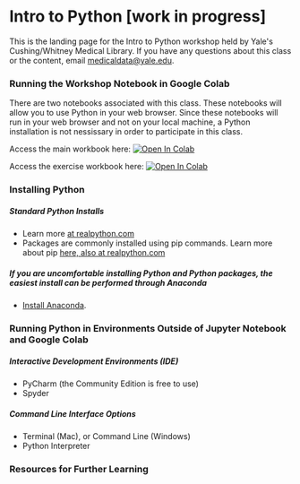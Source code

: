 # Intro to Python [work in progress]

This is the landing page for the Intro to Python workshop held by Yale's Cushing/Whitney Medical Library. If you have any questions about this class or the content, email medicaldata@yale.edu. 


### Running the Workshop Notebook in Google Colab

There are two notebooks associated with this class. These notebooks will allow you to use Python in your web browser. Since these notebooks will run in your web browser and not on your local machine, a Python installation is not nessissary in order to participate in this class.

Access the main workbook here: [![Open In Colab](https://colab.research.google.com/assets/colab-badge.svg)](https://colab.research.google.com/github/CWML/library-workshops/blob/master/intro-to-python/intro-to-python-workbook.ipynb)

Access the exercise workbook here: [![Open In Colab](https://colab.research.google.com/assets/colab-badge.svg)](https://colab.research.google.com/github/CWML/library-workshops/blob/master/intro-to-python/intro-to-python-exercises-answer-key.ipynb)


### Installing Python
 
##### Standard Python Installs
* Learn more [at realpython.com](https://realpython.com/installing-python/)
* Packages are commonly installed using pip commands. Learn more about pip [here, also at realpython.com](https://realpython.com/what-is-pip/)

##### If you are uncomfortable installing Python and Python packages, the easiest install can be performed through Anaconda
* [Install Anaconda](https://www.anaconda.com/download/).



### Running Python in Environments Outside of Jupyter Notebook and Google Colab

##### Interactive Development Environments (IDE)
* PyCharm (the Community Edition is free to use)
* Spyder

##### Command Line Interface Options
* Terminal (Mac), or Command Line (Windows)
* Python Interpreter 


### Resources for Further Learning


